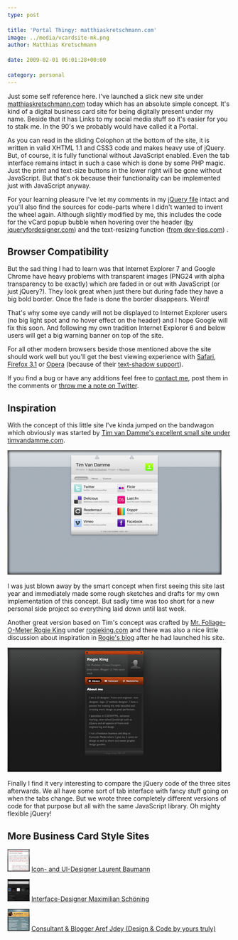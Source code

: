 ```yaml
---
type: post

title: 'Portal Thingy: matthiaskretschmann.com'
image: ../media/vcardsite-mk.png
author: Matthias Kretschmann

date: 2009-02-01 06:01:28+00:00

category: personal
---
```


Just some self reference here. I've launched a slick new site under [matthiaskretschmann.com](http://matthiaskretschmann.com) today which has an absolute simple concept. It's kind of a digital business card site for being digitally present under my name. Beside that it has Links to my social media stuff so it's easier for you to stalk me. In the 90's we probably would have called it a Portal.

As you can read in the sliding Colophon at the bottom of the site, it is written in valid XHTML 1.1 and CSS3 code and makes heavy use of jQuery. But, of course, it is fully functional without JavaScript enabled. Even the tab interface remains intact in such a case which is done by some PHP magic. Just the print and text-size buttons in the lower right will be gone without JavaScript. But that's ok because their functionality can be implemented just with JavaScript anyway.

For your learning pleasure I've let my comments in my [jQuery file](http://matthiaskretschmann.com/js/effects.js) intact and you'll also find the sources for code-parts where I didn't wanted to invent the wheel again. Although slightly modified by me, this includes the code for the vCard popup bubble when hovering over the header ([by jqueryfordesigner.com](http://jqueryfordesigners.com/coda-popup-bubbles/)) and the text-resizing function ([from dev-tips.com](http://dev-tips.com/featured/jquery-tip-font-resizing-with-animation-effects)) .



## Browser Compatibility



But the sad thing I had to learn was that Internet Explorer 7 and Google Chrome have heavy problems with transparent images (PNG24 with alpha transparency to be exactly) which are faded in or out with JavaScript (or just jQuery?). They look great when just there but during fade they have a big bold border. Once the fade is done the border disappears. Weird!

That's why some eye candy will not be displayed to Internet Explorer users (no big light spot and no hover effect on the header) and I hope Google will fix this soon. And following my own tradition Internet Explorer 6 and below users will get a big warning banner on top of the site.

For all other modern browsers beside those mentioned above the site should work well but you'll get the best viewing experience with [Safari](http://www.apple.com/safari/), [Firefox 3.1](http://www.mozilla.com/en-US/firefox/all-beta.html) or [Opera](http://www.opera.com/) (because of their [text-shadow support](http://www.kremalicious.com/2008/04/make-cool-and-clever-text-effects-with-css-text-shadow/)).

If you find a bug or have any additions feel free to [contact me](/contact), post them in the comments or [throw me a note on Twitter](https://twitter.com/kremalicious).



## Inspiration

With the concept of this little site I've kinda jumped on the bandwagon which obviously was started by [Tim van Damme's excellent small site under timvandamme.com](http://timvandamme.com/).

[![timvandamme.com](../media/vcardsite-tim.png)](http://timvandamme.com)

I was just blown away by the smart concept when first seeing this site last year and immediately made some rough sketches and drafts for my own implementation of this concept. But sadly time was too short for a new personal side project so everything laid down until last week.

Another great version based on Tim's concept was crafted by [Mr. Foliage-O-Meter Rogie King](http://www.komodomedia.com/) under [rogieking.com](http://rogieking.com/) and there was also a nice little discussion about inspiration in [Rogie's blog](http://www.komodomedia.com/blog/2009/01/timvandammecom/) after he had launched his site.

[![rogieking.com](../media/vcardsite-rogie.png)](http://rogieking.com)

Finally I find it very interesting to compare the jQuery code of the three sites afterwards. We all have some sort of tab interface with fancy stuff going on when the tabs change. But we wrote three completely different versions of code for that purpose but all with the same JavaScript library. Oh mighty flexible jQuery!

## More Business Card Style Sites

![lbaumann.com](../media/vcardsite-laurent.png)
[Icon- and UI-Designer Laurent Baumann](http://lbaumann.com/)

![maximilianschoening.com](../media/vcardsite-maximilian.png)
[Interface-Designer Maximilian Schöning](http://www.maximilianschoening.com/)

![arefjdey.com](../media/vcardsite-arefjdey.png)
[Consultant & Blogger Aref Jdey (Design & Code by yours truly)](http://www.arefjdey.com/)
